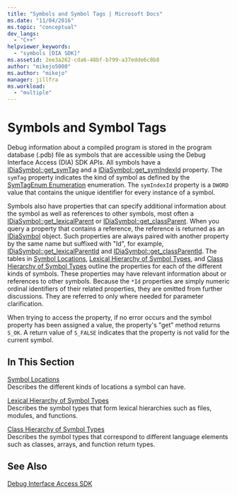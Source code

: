```yaml
---
title: "Symbols and Symbol Tags | Microsoft Docs"
ms.date: "11/04/2016"
ms.topic: "conceptual"
dev_langs: 
  - "C++"
helpviewer_keywords: 
  - "symbols [DIA SDK]"
ms.assetid: 2ee3a262-cda6-48bf-b799-a37edde6c8b8
author: "mikejo5000"
ms.author: "mikejo"
manager: jillfra
ms.workload: 
  - "multiple"
---
```

# Symbols and Symbol Tags
Debug information about a compiled program is stored in the program database (.pdb) file as symbols that are accessible using the Debug Interface Access (DIA) SDK APIs. All symbols have a [IDiaSymbol::get_symTag](../../debugger/debug-interface-access/idiasymbol-get-symtag.md) and a [IDiaSymbol::get_symIndexId](../../debugger/debug-interface-access/idiasymbol-get-symindexid.md) property. The `symTag` property indicates the kind of symbol as defined by the [SymTagEnum Enumeration](../../debugger/debug-interface-access/symtagenum.md) enumeration. The `symIndexId` property is a `DWORD` value that contains the unique identifier for every instance of a symbol.  
  
 Symbols also have properties that can specify additional information about the symbol as well as references to other symbols, most often a [IDiaSymbol::get_lexicalParent](../../debugger/debug-interface-access/idiasymbol-get-lexicalparent.md) or [IDiaSymbol::get_classParent](../../debugger/debug-interface-access/idiasymbol-get-classparent.md). When you query a property that contains a reference, the reference is returned as an [IDiaSymbol](../../debugger/debug-interface-access/idiasymbol.md) object. Such properties are always paired with another property by the same name but suffixed with "Id", for example, [IDiaSymbol::get_lexicalParentId](../../debugger/debug-interface-access/idiasymbol-get-lexicalparentid.md) and [IDiaSymbol::get_classParentId](../../debugger/debug-interface-access/idiasymbol-get-classparentid.md). The tables in [Symbol Locations](../../debugger/debug-interface-access/symbol-locations.md), [Lexical Hierarchy of Symbol Types](../../debugger/debug-interface-access/lexical-hierarchy-of-symbol-types.md), and [Class Hierarchy of Symbol Types](../../debugger/debug-interface-access/class-hierarchy-of-symbol-types.md) outline the properties for each of the different kinds of symbols. These properties may have relevant information about or references to other symbols. Because the `*Id` properties are simply numeric ordinal identifiers of their related properties, they are omitted from further discussions. They are referred to only where needed for parameter clarification.  
  
 When trying to access the property, if no error occurs and the symbol property has been assigned a value, the property's "get" method returns `S_OK`. A return value of `S_FALSE` indicates that the property is not valid for the current symbol.  
  
## In This Section  
 [Symbol Locations](../../debugger/debug-interface-access/symbol-locations.md)  
 Describes the different kinds of locations a symbol can have.  
  
 [Lexical Hierarchy of Symbol Types](../../debugger/debug-interface-access/lexical-hierarchy-of-symbol-types.md)  
 Describes the symbol types that form lexical hierarchies such as files, modules, and functions.  
  
 [Class Hierarchy of Symbol Types](../../debugger/debug-interface-access/class-hierarchy-of-symbol-types.md)  
 Describes the symbol types that correspond to different language elements such as classes, arrays, and function return types.  
  
## See Also  
 [Debug Interface Access SDK](../../debugger/debug-interface-access/debug-interface-access-sdk.md)
